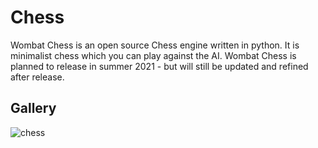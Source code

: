 # Chess
Wombat Chess is an open source Chess engine written in python. It is minimalist chess which you can play against the AI. Wombat Chess is planned to release in summer 2021 - but will still be updated and refined after release.

## Gallery
![chess](https://user-images.githubusercontent.com/83027933/136653405-1a7ce399-24a9-4662-b1b9-17c1eba44f22.png)
